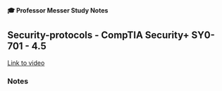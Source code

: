 #### 🎓 Professor Messer Study Notes

##  Security-protocols - CompTIA Security+ SY0-701 - 4.5

[Link to video](https://youtu.be/9NAKCyOtFH0?si=aiumqttjY--oqh7N)

### Notes


